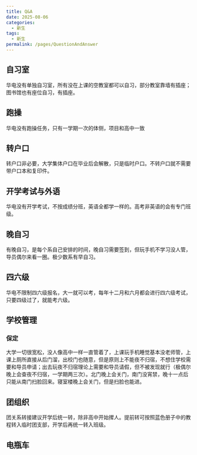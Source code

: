 ```yaml
---
title: Q&A
date: 2025-08-06 
categories:
  - 新生
tags:
  - 新生
permalink: /pages/QuestionAndAnswer
---
```


## 自习室

华电没有单独自习室，所有没在上课的空教室都可以自习，部分教室靠墙有插座；图书馆也有座位自习，有插座。

## 跑操

华电没有跑操任务，只有一学期一次的体侧，项目和高中一致

## 转户口

转户口非必要，大学集体户口在毕业后会解散，只是临时户口。不转户口就不需要带户口本和复印件。

## 开学考试与外语

华电没有开学考试，不按成绩分班，英语全都学一样的。高考非英语的会有专门班级。

## 晚自习

有晚自习，是每个系自己安排的时间，晚自习需要签到，但玩手机不学习没人管，导员偶尔来看一圈。极少数系有早自习。

## 四六级

华电不限制四六级报名，大一就可以考，每年十二月和六月都会进行四六级考试，只要四级过了，就能考六级。

## 学校管理

### 保定

大学一切很宽松，没人像高中一样一直管着了，上课玩手机睡觉基本没老师管，上课上厕所直接从后门溜，出校门也随意，但是原则上不能夜不归宿，不想住学校需要和导员申请；出去玩夜不归宿理论上需要和导员请假，但不被发现就行（极偶尔晚上会查夜不归宿，一学期两三次）。北门晚上会关门，南门没宵禁，晚十一点后只能从南门扫脸回来。寝室楼晚上会关门，但是扫脸也能进。

## 团组织

团关系转接建议开学后统一转，除非高中开始撵人。提前转可按照蓝色册子中的教程转入临时团支部，开学后再统一转入班级。

## 电瓶车

